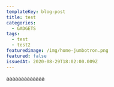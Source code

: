 ```yaml
---
templateKey: blog-post
title: test
categories:
  - GADGETS
tags:
  - test
  - test2
featuredimage: /img/home-jumbotron.png
featured: false
issuedAt: 2020-08-29T18:02:00.009Z
---
```

aaaaaaaaaaaaa

